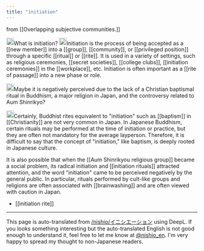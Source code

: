 ```yaml
---
title: "initiation"
---
```


from  [[Overlapping subjective communities.]]

<img src='https://scrapbox.io/api/pages/nishio-en/nishio/icon' alt='nishio.icon' height="19.5"/>What is initiation?
<img src='https://scrapbox.io/api/pages/nishio-en/gpt/icon' alt='gpt.icon' height="19.5"/>Initiation is the process of being accepted as a [[new member]] into a [[group]], [[community]], or [[privileged position]] through a specific [[ritual]] or [[rite]]. It is used in a variety of settings, such as religious ceremonies, [[secret societies]], [[college clubs]], [[initiation ceremonies]] in the [[workplace]], etc. Initiation is often important as a [[rite of passage]] into a new phase or role.

<img src='https://scrapbox.io/api/pages/nishio-en/nishio/icon' alt='nishio.icon' height="19.5"/>Maybe it is negatively perceived due to the lack of a Christian baptismal ritual in Buddhism, a major religion in Japan, and the controversy related to Aum Shinrikyo?

<img src='https://scrapbox.io/api/pages/nishio-en/gpt/icon' alt='gpt.icon' height="19.5"/>Certainly, Buddhist rites equivalent to "initiation" such as [[baptism]] in [[Christianity]] are not very common in Japan. In Japanese Buddhism, certain rituals may be performed at the time of initiation or practice, but they are often not mandatory for the average layperson. Therefore, it is difficult to say that the concept of "initiation," like baptism, is deeply rooted in Japanese culture.

It is also possible that when the [[Aum Shinrikyou religious group]] became a social problem, its radical initiation and [[initiation rituals]] attracted attention, and the word "initiation" came to be perceived negatively by the general public. In particular, rituals performed by cult-like groups and religions are often associated with [[brainwashing]] and are often viewed with caution in Japan.


- [[initiation rite]]

---
This page is auto-translated from [/nishio/イニシエーション](https://scrapbox.io/nishio/イニシエーション) using DeepL. If you looks something interesting but the auto-translated English is not good enough to understand it, feel free to let me know at [@nishio_en](https://twitter.com/nishio_en). I'm very happy to spread my thought to non-Japanese readers.